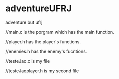 # adventureUFRJ
adventure but ufrj

//main.c is the porgram which has the main function.

//player.h has the player's functions.

//enemies.h has the enemy's fucntions.


//testeJao.c is my file

//testeJaoplayer.h is my second file
